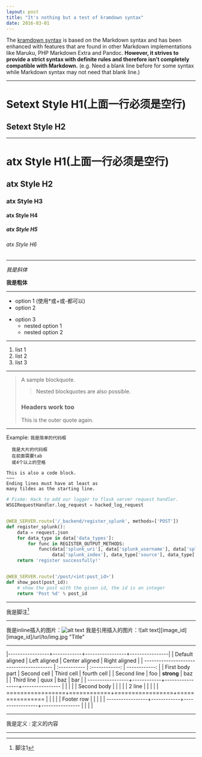 ```yaml
---
layout: post
title: "It's nothing but a test of kramdown syntax"
date: 2016-03-01
---
```


The [kramdown syntax](http://kramdown.gettalong.org/syntax.html) is based on the Markdown syntax and has been enhanced with features that are found in other Markdown implementations like Maruku, PHP Markdown Extra and Pandoc. **However, it strives to provide a strict syntax with definite rules and therefore isn’t completely compatible with Markdown.** (e.g. Need a blank line before for some syntax while Markdown syntax may not need that blank line.)

---


Setext Style H1(上面一行必须是空行)
==========


Setext Style H2
--------

---

# atx Style H1(上面一行必须是空行)

## atx Style H2

### atx Style H3

#### atx Style H4

##### atx Style H5

###### atx Style H6

---

*我是斜体*

**我是粗体**

---

* option 1 (使用*或+或-都可以)
* option 2
- option 3
  - nested option 1
  + nested option 2

---

1. list 1
2. list 2
3. list 3

---

> A sample blockquote.
>
> >Nested blockquotes are
> >also possible.
>
> ### Headers work too
> This is the outer quote again.

---

Example: `我是简单的代码框`

      我是大片的代码框
      在前面需要tab
      或4个以上的空格

~~~~~~
This is also a code block.
​~~~
Ending lines must have at least as
many tildes as the starting line.
~~~~~~

~~~python
# Fixme: Hack to add our logger to flask server request handler.
WSGIRequestHandler.log_request = hacked_log_request


@WEB_SERVER.route('/_backend/register_splunk', methods=['POST'])
def register_splunk():
    data = request.json
    for data_type in data['data_types']:
        for func in REGISTER_OUTPUT_METHODS:
            func(data['splunk_uri'], data['splunk_username'], data['splunk_password'],
                 data['splunk_index'], data_type['source'], data_type['sourcetype'], int(data['time_range']) * 3600)
    return 'register successfully!'


@WEB_SERVER.route('/post/<int:post_id>')
def show_post(post_id):
    # show the post with the given id, the id is an integer
    return 'Post %d' % post_id
~~~

---

我是脚注[^1]

[^1]: 脚注1

---

我是inline插入的图片：![alt text](/path/img.jpg "Title")
我是引用插入的图片：![alt text][image_id]
[image_id]/url/to/img.jpg "Title"

---

|-----------------+------------+-----------------+----------------|
| Default aligned                          | Left aligned | Center aligned | Right aligned |
| ---------------------------------------- | :----------- | :------------: | ------------: |
| First body part                          | Second cell  |   Third cell   |   fourth cell |
| Second line                              | foo          |   **strong**   |           baz |
| Third line                               | quux         |      baz       |           bar |
| -----------------+------------+-----------------+---------------- |              |                |               |
| Second body                              |              |                |               |
| 2 line                                   |              |                |               |
| =================+============+=================+================ |              |                |               |
| Footer row                               |              |                |               |
| -----------------+------------+-----------------+---------------- |              |                |               |

---

我是定义
: 定义的内容

---
